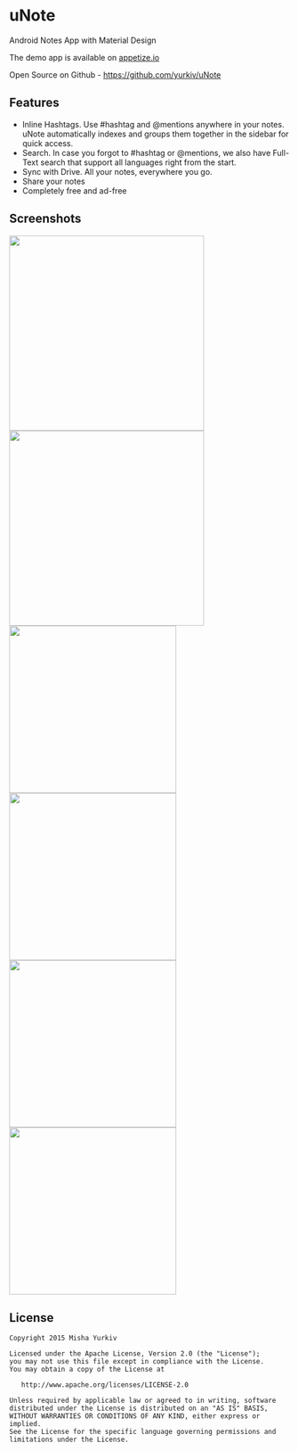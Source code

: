 # uNote
Android Notes App with Material Design

The demo app is available on [appetize.io](https://appetize.io/embed/dyph20v16kjz17e256y9yu7j88?device=nexus5&orientation=portrait&scale=75)

Open Source on Github - https://github.com/yurkiv/uNote

Features
-------

- Inline Hashtags. Use #hashtag and @mentions anywhere in your notes. uNote automatically indexes and groups them together in the sidebar for quick access.
- Search. In case you forgot to #hashtag or @mentions, we also have Full-Text search that support all languages right from the start.
- Sync with Drive. All your notes, everywhere you go.
- Share your notes
- Completely free and ad-free

Screenshots
-------

<img src="https://raw.githubusercontent.com/yurkiv/uNote/master/screenshots/screener_20150913(113841).png" width="350">
<img src="https://raw.githubusercontent.com/yurkiv/uNote/master/screenshots/screener_20150913(113122).png" width="350">

<img src="https://raw.githubusercontent.com/yurkiv/uNote/master/screenshots/screener_20150913(113225).png" width="300">
<img src="https://raw.githubusercontent.com/yurkiv/uNote/master/screenshots/screener_20150913(113252).png" width="300">

<img src="https://raw.githubusercontent.com/yurkiv/uNote/master/screenshots/screener_20150913(113320).png" width="300">
<img src="https://raw.githubusercontent.com/yurkiv/uNote/master/screenshots/screener_20150913(113157).png" width="300">

License
-------

    Copyright 2015 Misha Yurkiv

    Licensed under the Apache License, Version 2.0 (the "License");
    you may not use this file except in compliance with the License.
    You may obtain a copy of the License at

       http://www.apache.org/licenses/LICENSE-2.0

    Unless required by applicable law or agreed to in writing, software
    distributed under the License is distributed on an "AS IS" BASIS,
    WITHOUT WARRANTIES OR CONDITIONS OF ANY KIND, either express or implied.
    See the License for the specific language governing permissions and
    limitations under the License.
